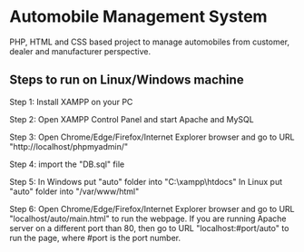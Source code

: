 # Automobile Management System

PHP, HTML and CSS based project to manage automobiles from customer, dealer and manufacturer perspective.

## Steps to run on Linux/Windows machine

Step 1: Install XAMPP on your PC

Step 2: Open XAMPP Control Panel and start Apache and MySQL

Step 3: Open Chrome/Edge/Firefox/Internet Explorer browser 
	and go to URL "http://localhost/phpmyadmin/"

Step 4: import the "DB.sql" file

Step 5: In Windows put "auto" folder into "C:\xampp\htdocs"
	In Linux put "auto" folder into "/var/www/html"

Step 6: Open Chrome/Edge/Firefox/Internet Explorer browser 
	and go to URL "localhost/auto/main.html" to run the webpage.
	If you are running Apache server on a different port than 80, 
	then go to URL "localhost:#port/auto" to run the page,
	where #port is the port number.
